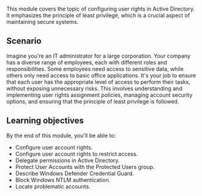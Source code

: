 This module covers the topic of configuring user rights in Active Directory. It emphasizes the principle of least privilege, which is a crucial aspect of maintaining secure systems.

## Scenario

Imagine you're an IT administrator for a large corporation. Your company has a diverse range of employees, each with different roles and responsibilities. Some employees need access to sensitive data, while others only need access to basic office applications. It's your job to ensure that each user has the appropriate level of access to perform their tasks, without exposing unnecessary risks. This involves understanding and implementing user rights assignment policies, managing account security options, and ensuring that the principle of least privilege is followed.

## Learning objectives

By the end of this module, you'll be able to:

 -  Configure user account rights.
 -  Configure user account rights to restrict access.
 -  Delegate permissions in Active Directory.
 -  Protect User Accounts with the Protected Users group.
 -  Describe Windows Defender Credential Guard.
 -  Block Windows NTLM authentication.
 -  Locate problematic accounts.
